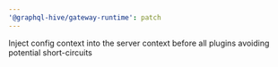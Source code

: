 ```yaml
---
'@graphql-hive/gateway-runtime': patch
---
```


Inject config context into the server context before all plugins avoiding potential short-circuits
